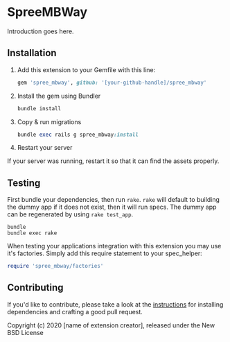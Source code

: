 # SpreeMBWay

Introduction goes here.

## Installation

1. Add this extension to your Gemfile with this line:

    ```ruby
    gem 'spree_mbway', github: '[your-github-handle]/spree_mbway'
    ```

2. Install the gem using Bundler

    ```ruby
    bundle install
    ```

3. Copy & run migrations

    ```ruby
    bundle exec rails g spree_mbway:install
    ```

4. Restart your server

  If your server was running, restart it so that it can find the assets properly.

## Testing

First bundle your dependencies, then run `rake`. `rake` will default to building the dummy app if it does not exist, then it will run specs. The dummy app can be regenerated by using `rake test_app`.

```shell
bundle
bundle exec rake
```

When testing your applications integration with this extension you may use it's factories.
Simply add this require statement to your spec_helper:

```ruby
require 'spree_mbway/factories'
```

## Contributing

If you'd like to contribute, please take a look at the
[instructions](CONTRIBUTING.md) for installing dependencies and crafting a good
pull request.

Copyright (c) 2020 [name of extension creator], released under the New BSD License
